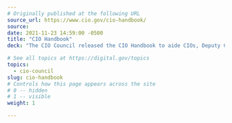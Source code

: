 ```yaml
---
# Originally published at the following URL
source_url: https://www.cio.gov/cio-handbook/
source: 
date: 2021-11-23 14:59:00 -0500
title: "CIO Handbook"
deck: "The CIO Council released the CIO Handbook to aide CIOs, Deputy CIOs, agency heads and other senior leaders during transition."

# See all topics at https://digital.gov/topics
topics:
  - cio-council
slug: cio-handbook
# Controls how this page appears across the site
# 0 -- hidden
# 1 -- visible
weight: 1

---
```

